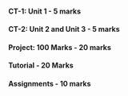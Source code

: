 #### CT-1: Unit 1 - 5 marks
#### CT-2: Unit 2 and Unit 3 - 5 marks
#### Project: 100 Marks - 20 marks
#### Tutorial - 20 Marks
#### Assignments - 10 marks
